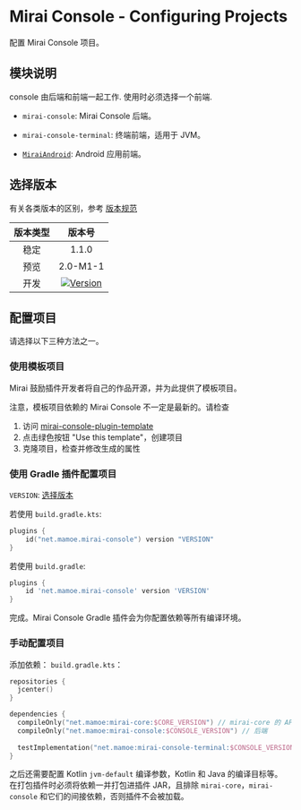 # Mirai Console - Configuring Projects

配置 Mirai Console 项目。

## 模块说明

console 由后端和前端一起工作. 使用时必须选择一个前端.

- `mirai-console`: Mirai Console 后端。

- `mirai-console-terminal`: 终端前端，适用于 JVM。
- [`MiraiAndroid`](https://github.com/mzdluo123/MiraiAndroid): Android 应用前端。

## 选择版本

有关各类版本的区别，参考 [版本规范](Appendix.md#版本规范)

[Version]: https://api.bintray.com/packages/him188moe/mirai/mirai-console/images/download.svg?
[Bintray Download]: https://bintray.com/him188moe/mirai/mirai-console/

| 版本类型 |             版本号              |
|:------:|:------------------------------:|
|  稳定   |             1.1.0              |
|  预览   |             2.0-M1-1             |
|  开发   | [![Version]][Bintray Download] |

## 配置项目

请选择以下三种方法之一。

### 使用模板项目

Mirai 鼓励插件开发者将自己的作品开源，并为此提供了模板项目。

注意，模板项目依赖的 Mirai Console 不一定是最新的。请检查

1. 访问 [mirai-console-plugin-template](https://github.com/project-mirai/mirai-console-plugin-template)
2. 点击绿色按钮 "Use this template"，创建项目
3. 克隆项目，检查并修改生成的属性

### 使用 Gradle 插件配置项目

`VERSION`: [选择版本](#选择版本)

若使用 `build.gradle.kts`:
```kotlin
plugins {
    id("net.mamoe.mirai-console") version "VERSION"
}
```

若使用 `build.gradle`:
```groovy
plugins {
    id 'net.mamoe.mirai-console' version 'VERSION'
}
```

完成。Mirai Console Gradle 插件会为你配置依赖等所有编译环境。

### 手动配置项目

添加依赖：
`build.gradle.kts`：
```kotlin
repositories {
  jcenter()
}

dependencies {
  compileOnly("net.mamoe:mirai-core:$CORE_VERSION") // mirai-core 的 API
  compileOnly("net.mamoe:mirai-console:$CONSOLE_VERSION") // 后端
  
  testImplementation("net.mamoe:mirai-console-terminal:$CONSOLE_VERSION") // 前端, 用于启动测试
}
```

之后还需要配置 Kotlin `jvm-default` 编译参数，Kotlin 和 Java 的编译目标等。  
在打包插件时必须将依赖一并打包进插件 JAR，且排除 `mirai-core`，`mirai-console` 和它们的间接依赖，否则插件不会被加载。
